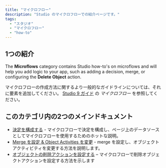 ```yaml
---
title: "マイクロフロー"
description: "Studio のマイクロフローでの紹介ページです。"
tags:
  - "スタジオ"
  - "マイクロフロー"
  - "how-to"
---
```


## 1つの紹介

The **Microflows** category contains Studio how-to's on microflows and will help you add logic to your app, such as adding a decision, merge, or configuring the **Delete Object** action.

マイクロフローの作成方法に関するより一般的なガイドラインについては、それに要素を追加してください。 [Studio 9 ガイド](/studio/microflows) の *マイクロフロー* を参照してください。

## このカテゴリ内の2つのメインドキュメント

* [決定を構成する](microflows-how-to-configure-decision) - マイクロフローで決定を構成し、ページ上のデータソースとしてマイクロフローを使用するためのホットな説明。
* [Merge を設定 & Object Activities を変更](microflows-how-to-merge-and-change-object) - merge を設定し、オブジェクトアクティビティを変更する方法を説明します。
* [オブジェクトの削除アクションを設定する](microflows-how-to-configure-delete-object) – マイクロフローで削除オブジェクトアクションを設定する方法を示します

